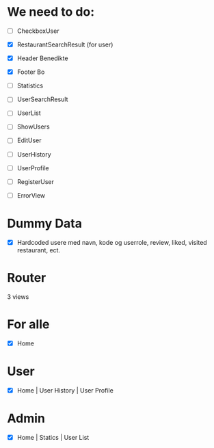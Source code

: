 # We need to do:

- [ ] CheckboxUser
- [x] RestaurantSearchResult (for user)

- [x] Header Benedikte
- [x] Footer Bo

- [ ] Statistics
- [ ] UserSearchResult
- [ ] UserList

- [ ] ShowUsers
- [ ] EditUser

- [ ] UserHistory
- [ ] UserProfile

- [ ] RegisterUser

- [ ] ErrorView

# Dummy Data
- [x] Hardcoded usere med navn, kode og userrole, review, liked, visited restaurant,  ect.

# Router
3 views

# For alle
- [x] Home

# User
- [x] Home | User History | User Profile

# Admin
- [x] Home | Statics | User List
